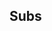 ﻿
<!-- -------------------------------------------------- -->
<!-- SECTION-START : SUBS -->
<!-- -------------------------------------------------- -->

<a name="sec_subs"></a>

## Subs


